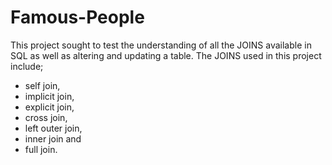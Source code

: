 # Famous-People
This project sought to test the understanding of all the JOINS available in SQL as well as altering and updating a table. 
The JOINS used in this project include; 
- self join, 
- implicit join, 
- explicit join, 
- cross join, 
- left outer join, 
- inner join and 
- full join.
